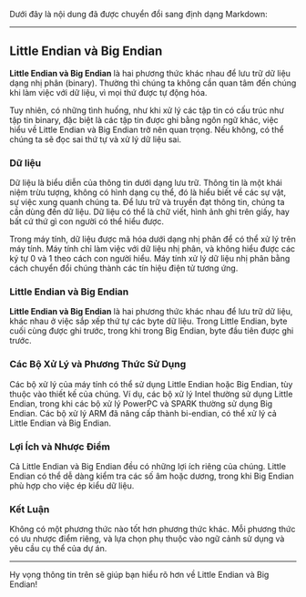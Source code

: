 Dưới đây là nội dung đã được chuyển đổi sang định dạng Markdown:

---

## Little Endian và Big Endian

**Little Endian và Big Endian** là hai phương thức khác nhau để lưu trữ dữ liệu dạng nhị phân (binary). Thường thì chúng ta không cần quan tâm đến chúng khi làm việc với dữ liệu, vì mọi thứ được tự động hóa.

Tuy nhiên, có những tình huống, như khi xử lý các tập tin có cấu trúc như tập tin binary, đặc biệt là các tập tin được ghi bằng ngôn ngữ khác, việc hiểu về Little Endian và Big Endian trở nên quan trọng. Nếu không, có thể chúng ta sẽ đọc sai thứ tự và xử lý dữ liệu sai.

### Dữ liệu

Dữ liệu là biểu diễn của thông tin dưới dạng lưu trữ. Thông tin là một khái niệm trừu tượng, không có hình dạng cụ thể, đó là hiểu biết về các sự vật, sự việc xung quanh chúng ta. Để lưu trữ và truyền đạt thông tin, chúng ta cần dùng đến dữ liệu. Dữ liệu có thể là chữ viết, hình ảnh ghi trên giấy, hay bất cứ thứ gì con người có thể hiểu được.

Trong máy tính, dữ liệu được mã hóa dưới dạng nhị phân để có thể xử lý trên máy tính. Máy tính chỉ làm việc với dữ liệu nhị phân, và không hiểu được các ký tự 0 và 1 theo cách con người hiểu. Máy tính xử lý dữ liệu nhị phân bằng cách chuyển đổi chúng thành các tín hiệu điện tử tương ứng.

### Little Endian và Big Endian

**Little Endian và Big Endian** là hai phương thức khác nhau để lưu trữ dữ liệu, khác nhau ở việc sắp xếp thứ tự các byte dữ liệu. Trong Little Endian, byte cuối cùng được ghi trước, trong khi trong Big Endian, byte đầu tiên được ghi trước.

### Các Bộ Xử Lý và Phương Thức Sử Dụng

Các bộ xử lý của máy tính có thể sử dụng Little Endian hoặc Big Endian, tùy thuộc vào thiết kế của chúng. Ví dụ, các bộ xử lý Intel thường sử dụng Little Endian, trong khi các bộ xử lý PowerPC và SPARK thường sử dụng Big Endian. Các bộ xử lý ARM đã nâng cấp thành bi-endian, có thể xử lý cả Little Endian và Big Endian.

### Lợi Ích và Nhược Điểm

Cả Little Endian và Big Endian đều có những lợi ích riêng của chúng. Little Endian có thể dễ dàng kiểm tra các số âm hoặc dương, trong khi Big Endian phù hợp cho việc ép kiểu dữ liệu.

### Kết Luận

Không có một phương thức nào tốt hơn phương thức khác. Mỗi phương thức có ưu nhược điểm riêng, và lựa chọn phụ thuộc vào ngữ cảnh sử dụng và yêu cầu cụ thể của dự án.

--- 

Hy vọng thông tin trên sẽ giúp bạn hiểu rõ hơn về Little Endian và Big Endian!
